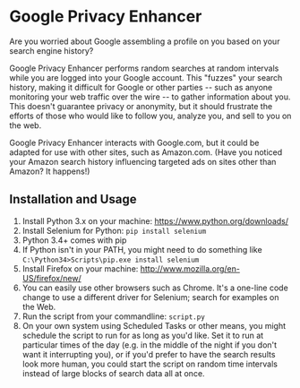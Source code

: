 Google Privacy Enhancer
=====================

Are you worried about Google assembling a profile on you based on your search engine history?

Google Privacy Enhancer performs random searches at random intervals while you are logged into your Google account. This "fuzzes" your search history, making it difficult for Google or other parties -- such as anyone monitoring your web traffic over the wire -- to gather information about you. This doesn't guarantee privacy or anonymity, but it should frustrate the efforts of those who would like to follow you, analyze you, and sell to you on the web.

Google Privacy Enhancer interacts with Google.com, but it could be adapted for use with other sites, such as Amazon.com. (Have you noticed your Amazon search history influencing targeted ads on sites other than Amazon? It happens!)

Installation and Usage
------------

1. Install Python 3.x on your machine: https://www.python.org/downloads/
2. Install Selenium for Python: `pip install selenium`
  3. Python 3.4+ comes with pip
  4. If Python isn't in your PATH, you might need to do something like `C:\Python34>Scripts\pip.exe install selenium`
3. Install Firefox on your machine: http://www.mozilla.org/en-US/firefox/new/
  4. You can easily use other browsers such as Chrome. It's a one-line code change to use a different driver for Selenium; search for examples on the Web.
4. Run the script from your commandline: `script.py`
5. On your own system using Scheduled Tasks or other means, you might schedule the script to run for as long as you'd like. Set it to run at particular times of the day (e.g. in the middle of the night if you don't want it interrupting you), or if you'd prefer to have the search results look more human, you could start the script on random time intervals instead of large blocks of search data all at once.
